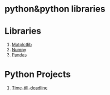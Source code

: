 # python&python libraries

# **Libraries**
1. [Matplotlib](matplotlib.ipynb)
2. [Numpy](Numpy1.ipynb)
3. [Pandas](pandas1.ipynb)

# Python Projects 
1. [Time-till-deadline](time-till-deadline.py)
